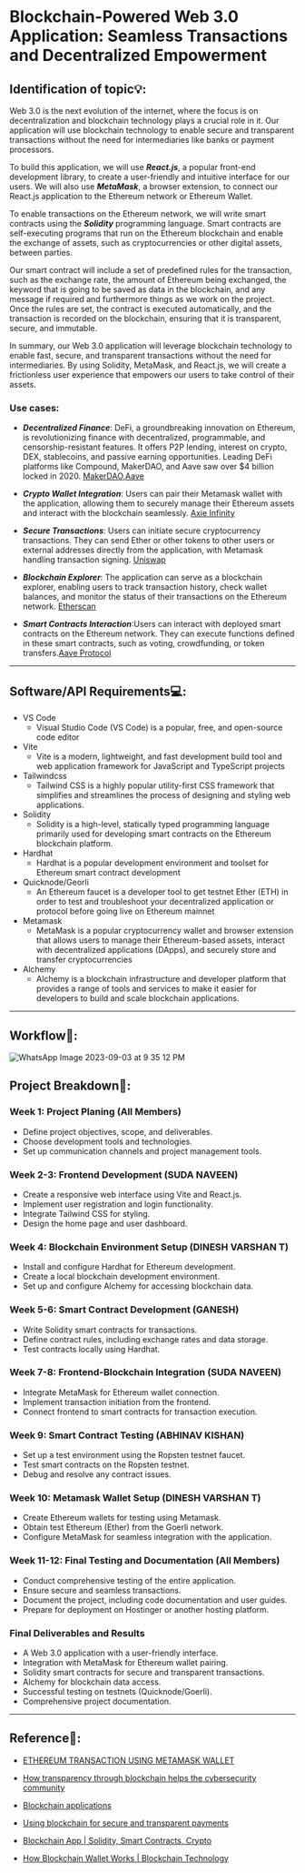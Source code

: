 # Blockchain-Powered Web 3.0 Application: Seamless Transactions and Decentralized Empowerment

## Identification of topic💡:

Web 3.0 is the next evolution of the internet, where the focus is on decentralization and blockchain technology plays a crucial role in it. Our application will use blockchain technology to enable secure and transparent transactions without the need for intermediaries like banks or payment processors.

To build this application, we will use ***React.js***, a popular front-end development library, to create a user-friendly and intuitive interface for our users. We will also use ***MetaMask***, a browser extension, to connect our React.js application to the Ethereum network or Ethereum Wallet.

To enable transactions on the Ethereum network, we will write smart contracts using the ***Solidity*** programming language. Smart contracts are self-executing programs that run on the Ethereum blockchain and enable the exchange of assets, such as cryptocurrencies or other digital assets, between parties.

Our smart contract will include a set of predefined rules for the transaction, such as the exchange rate, the amount of Ethereum being exchanged, the keyword that is going to be saved as data in the blockchain, and any message if required and furthermore things as we work on the project. Once the rules are set, the contract is executed automatically, and the transaction is recorded on the blockchain, ensuring that it is transparent, secure, and immutable.

In summary, our Web 3.0 application will leverage blockchain technology to enable fast, secure, and transparent transactions without the need for intermediaries. By using Solidity, MetaMask, and React.js, we will create a frictionless user experience that empowers our users to take control of their assets.

### Use cases:

* ***Decentralized Finance***: DeFi, a groundbreaking innovation on Ethereum, is revolutionizing finance with decentralized, programmable, and censorship-resistant features. It offers P2P lending, interest on crypto, DEX, stablecoins, and passive earning opportunities. Leading DeFi platforms like Compound, MakerDAO, and Aave saw over $4 billion locked in 2020. [MakerDAO](https://makerdao.com/en/),[Aave](https://aave.com/)

* ***Crypto Wallet Integration***: Users can pair their Metamask wallet with the application, allowing them to securely manage their Ethereum assets and interact with the blockchain seamlessly. [Axie Infinity](https://axieinfinity.com/)

* ***Secure Transactions***: Users can initiate secure cryptocurrency transactions. They can send Ether or other tokens to other users or external addresses directly from the application, with Metamask handling transaction signing. [Uniswap](https://uniswap.org/)

* ***Blockchain Explorer***: The application can serve as a blockchain explorer, enabling users to track transaction history, check wallet balances, and monitor the status of their transactions on the Ethereum network. [Etherscan](https://etherscan.io/)

* ***Smart Contracts Interaction***:Users can interact with deployed smart contracts on the Ethereum network. They can execute functions defined in these smart contracts, such as voting, crowdfunding, or token transfers.[Aave Protocol](https://aave.com/)


- - - - - - - - - - - - - - - - - - - -

## Software/API Requirements💻:
- VS Code
  * Visual Studio Code (VS Code) is a popular, free, and open-source code editor
- Vite
  * Vite is a modern, lightweight, and fast development build tool and web application framework for JavaScript and TypeScript projects
- Tailwindcss
  * Tailwind CSS is a highly popular utility-first CSS framework that simplifies and streamlines the process of designing and styling web applications.
- Solidity
  * Solidity is a high-level, statically typed programming language primarily used for developing smart contracts on the Ethereum blockchain platform.
- Hardhat
  * Hardhat is a popular development environment and toolset for Ethereum smart contract development
- Quicknode/Georli
  * An Ethereum faucet is a developer tool to get testnet Ether (ETH) in order to test and troubleshoot your decentralized application or protocol before going live on Ethereum mainnet
- Metamask
  * MetaMask is a popular cryptocurrency wallet and browser extension that allows users to manage their Ethereum-based assets, interact with decentralized applications (DApps), and securely store and transfer cryptocurrencies
- Alchemy
  * Alchemy is a blockchain infrastructure and developer platform that provides a range of tools and services to make it easier for developers to build and scale blockchain applications.

- - - - - - - - - - - - - - - - - - - 

## Workflow🔁:
![WhatsApp Image 2023-09-03 at 9 35 12 PM](https://github.com/Ganesh-Th/Chain_of_Bits/assets/136326209/336e966f-336c-433c-8c8d-c8dc0b9f18b2)


## Project Breakdown📒:

### Week 1: Project Planing (All Members)

- Define project objectives, scope, and deliverables.
- Choose development tools and technologies.
- Set up communication channels and project management tools.

### Week 2-3: Frontend Development (SUDA NAVEEN)

- Create a responsive web interface using Vite and React.js.
- Implement user registration and login functionality.
- Integrate Tailwind CSS for styling.
- Design the home page and user dashboard.

### Week 4: Blockchain Environment Setup (DINESH VARSHAN T)

- Install and configure Hardhat for Ethereum development.
- Create a local blockchain development environment.
- Set up and configure Alchemy for accessing blockchain data.

### Week 5-6: Smart Contract Development (GANESH)

- Write Solidity smart contracts for transactions.
- Define contract rules, including exchange rates and data storage.
- Test contracts locally using Hardhat.

### Week 7-8: Frontend-Blockchain Integration (SUDA NAVEEN)

- Integrate MetaMask for Ethereum wallet connection.
- Implement transaction initiation from the frontend.
- Connect frontend to smart contracts for transaction execution.

### Week 9: Smart Contract Testing (ABHINAV KISHAN)

- Set up a test environment using the Ropsten testnet faucet.
- Test smart contracts on the Ropsten testnet.
- Debug and resolve any contract issues.

### Week 10: Metamask Wallet Setup (DINESH VARSHAN T)

- Create Ethereum wallets for testing using Metamask.
- Obtain test Ethereum (Ether) from the Goerli network.
- Configure MetaMask for seamless integration with the application.

### Week 11-12: Final Testing and Documentation (All Members)

- Conduct comprehensive testing of the entire application.
- Ensure secure and seamless transactions.
- Document the project, including code documentation and user guides.
- Prepare for deployment on Hostinger or another hosting platform.

### Final Deliverables and Results

- A Web 3.0 application with a user-friendly interface.
- Integration with MetaMask for Ethereum wallet pairing.
- Solidity smart contracts for secure and transparent transactions.
- Alchemy for blockchain data access.
- Successful testing on testnets (Quicknode/Goerli).
- Comprehensive project documentation.

- - - - - - - - - - - - - - - - - - - 

## Reference🧾:

- [ETHEREUM TRANSACTION USING METAMASK WALLET](https://www.irjmets.com/uploadedfiles/paper/issue_5_may_2023/40495/final/fin_irjmets1685250727.pdf)

- [How transparency through blockchain helps the cybersecurity community](https://www.ibm.com/blog/how-transparency-through-blockchain-helps-the-cybersecurity-community/)
 
- [Blockchain applications](https://builtin.com/blockchain/blockchain-applications)

- [Using blockchain for secure and transparent payments](https://blog.railwaymen.org/using-blockchain-for-secure-and-transparent-payments)

- [Blockchain App | Solidity, Smart Contracts, Crypto](https://www.youtube.com/watch?v=Wn_Kb3MR_cU)

- [How Blockchain Wallet Works | Blockchain Technology](https://www.youtube.com/watch?v=zTHtK1ctgp0&t=1032s)


